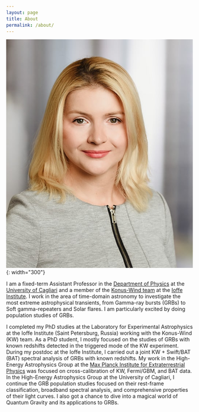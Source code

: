 ```yaml
---
layout: page
title: About
permalink: /about/
---
```


![photo](/assets/images/Bewerbungsfoto1.jpg){: width="300"}

I am a fixed-term Assistant Professor in the [Department of Physics](https://web.unica.it/unica/en/dip_fisica.page) at the [University of Cagliari](https://en.unica.it/en) and a member of the [Konus-Wind team](http://www.ioffe.ru/LEA/index.html) at the [Ioffe Institute](https://en.wikipedia.org/wiki/Ioffe_Institute).
I work in the area of time-domain astronomy to investigate the most extreme astrophysical transients, from Gamma-ray bursts (GRBs) to Soft gamma-repeaters and Solar flares. I am particularly excited by doing population studies of GRBs.

I completed my PhD studies at the Laboratory for Experimental Astrophysics at the Ioffe Institute (Saint Petersburg, Russia) working with the Konus-Wind (KW) team.
As a PhD student, I mostly focused on the studies of GRBs with known redshifts detected in the triggered mode of the KW experiment.
During my postdoc at the Ioffe Institute, I carried out a joint KW + Swift/BAT (BAT) spectral analysis of GRBs with known redshifts.
My work in the High-Energy Astrophysics Group at the [Max Planck Institute for Extraterrestrial Physics](https://www.mpe.mpg.de/main) was focused on cross-calibration of KW, Fermi/GBM, and BAT data.
In the High-Energy Astrophysics Group at the University of Cagliari, I continue the GRB population studies focused on their rest-frame classification, broadband spectral analysis, and comprehensive properties of their light curves. I also got a chance to dive into a magical world of Quantum Gravity and its applications to GRBs.
